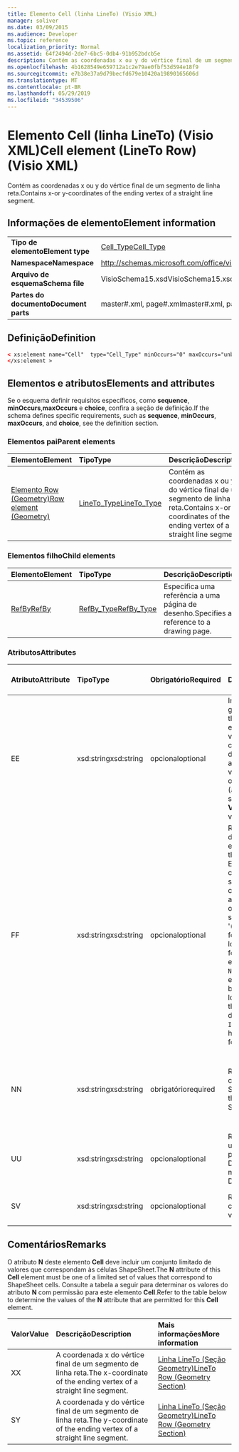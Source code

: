 ```yaml
---
title: Elemento Cell (linha LineTo) (Visio XML)
manager: soliver
ms.date: 03/09/2015
ms.audience: Developer
ms.topic: reference
localization_priority: Normal
ms.assetid: 64f2494d-2de7-6bc5-0db4-91b952bdcb5e
description: Contém as coordenadas x ou y do vértice final de um segmento de linha reta.
ms.openlocfilehash: 4b1628549e659712a1c2e79ae0fbf53d594e18f9
ms.sourcegitcommit: e7b38e37a9d79becfd679e10420a19890165606d
ms.translationtype: MT
ms.contentlocale: pt-BR
ms.lasthandoff: 05/29/2019
ms.locfileid: "34539506"
---
```

# <a name="cell-element-lineto-row-visio-xml"></a><span data-ttu-id="2537b-103">Elemento Cell (linha LineTo) (Visio XML)</span><span class="sxs-lookup"><span data-stu-id="2537b-103">Cell element (LineTo Row) (Visio XML)</span></span>

<span data-ttu-id="2537b-104">Contém as coordenadas x ou y do vértice final de um segmento de linha reta.</span><span class="sxs-lookup"><span data-stu-id="2537b-104">Contains x-or y-coordinates of the ending vertex of a straight line segment.</span></span>
  
## <a name="element-information"></a><span data-ttu-id="2537b-105">Informações de elemento</span><span class="sxs-lookup"><span data-stu-id="2537b-105">Element information</span></span>

|||
|:-----|:-----|
|<span data-ttu-id="2537b-106">**Tipo de elemento**</span><span class="sxs-lookup"><span data-stu-id="2537b-106">**Element type**</span></span> <br/> |[<span data-ttu-id="2537b-107">Cell_Type</span><span class="sxs-lookup"><span data-stu-id="2537b-107">Cell_Type</span></span>](cell_type-complextypevisio-xml.md) <br/> |
|<span data-ttu-id="2537b-108">**Namespace**</span><span class="sxs-lookup"><span data-stu-id="2537b-108">**Namespace**</span></span> <br/> |http://schemas.microsoft.com/office/visio/2012/main  <br/> |
|<span data-ttu-id="2537b-109">**Arquivo de esquema**</span><span class="sxs-lookup"><span data-stu-id="2537b-109">**Schema file**</span></span> <br/> |<span data-ttu-id="2537b-110">VisioSchema15.xsd</span><span class="sxs-lookup"><span data-stu-id="2537b-110">VisioSchema15.xsd</span></span>  <br/> |
|<span data-ttu-id="2537b-111">**Partes do documento**</span><span class="sxs-lookup"><span data-stu-id="2537b-111">**Document parts**</span></span> <br/> |<span data-ttu-id="2537b-112">master#.xml, page#.xml</span><span class="sxs-lookup"><span data-stu-id="2537b-112">master#.xml, page#.xml</span></span>  <br/> |
   
## <a name="definition"></a><span data-ttu-id="2537b-113">Definição</span><span class="sxs-lookup"><span data-stu-id="2537b-113">Definition</span></span>

```XML
< xs:element name="Cell"  type="Cell_Type" minOccurs="0" maxOccurs="unbounded" >
</xs:element >
```

## <a name="elements-and-attributes"></a><span data-ttu-id="2537b-114">Elementos e atributos</span><span class="sxs-lookup"><span data-stu-id="2537b-114">Elements and attributes</span></span>

<span data-ttu-id="2537b-115">Se o esquema definir requisitos específicos, como **sequence**, **minOccurs**,**maxOccurs** e **choice**, confira a seção de definição.</span><span class="sxs-lookup"><span data-stu-id="2537b-115">If the schema defines specific requirements, such as **sequence**, **minOccurs**, **maxOccurs**, and **choice**, see the definition section.</span></span> 
  
### <a name="parent-elements"></a><span data-ttu-id="2537b-116">Elementos pai</span><span class="sxs-lookup"><span data-stu-id="2537b-116">Parent elements</span></span>

|<span data-ttu-id="2537b-117">**Elemento**</span><span class="sxs-lookup"><span data-stu-id="2537b-117">**Element**</span></span>|<span data-ttu-id="2537b-118">**Tipo**</span><span class="sxs-lookup"><span data-stu-id="2537b-118">**Type**</span></span>|<span data-ttu-id="2537b-119">**Descrição**</span><span class="sxs-lookup"><span data-stu-id="2537b-119">**Description**</span></span>|
|:-----|:-----|:-----|
|[<span data-ttu-id="2537b-120">Elemento Row (Geometry)</span><span class="sxs-lookup"><span data-stu-id="2537b-120">Row element (Geometry)</span></span>](row-element-geometry-sectionvisio-xml.md) <br/> |[<span data-ttu-id="2537b-121">LineTo_Type</span><span class="sxs-lookup"><span data-stu-id="2537b-121">LineTo_Type</span></span>](lineto_type-complextypevisio-xml.md) <br/> |<span data-ttu-id="2537b-122">Contém as coordenadas x ou y do vértice final de um segmento de linha reta.</span><span class="sxs-lookup"><span data-stu-id="2537b-122">Contains x-or y-coordinates of the ending vertex of a straight line segment.</span></span>  <br/> |
   
### <a name="child-elements"></a><span data-ttu-id="2537b-123">Elementos filho</span><span class="sxs-lookup"><span data-stu-id="2537b-123">Child elements</span></span>

|<span data-ttu-id="2537b-124">**Elemento**</span><span class="sxs-lookup"><span data-stu-id="2537b-124">**Element**</span></span>|<span data-ttu-id="2537b-125">**Tipo**</span><span class="sxs-lookup"><span data-stu-id="2537b-125">**Type**</span></span>|<span data-ttu-id="2537b-126">**Descrição**</span><span class="sxs-lookup"><span data-stu-id="2537b-126">**Description**</span></span>|
|:-----|:-----|:-----|
|[<span data-ttu-id="2537b-127">RefBy</span><span class="sxs-lookup"><span data-stu-id="2537b-127">RefBy</span></span>](refby-element-cell_type-complextypevisio-xml.md) <br/> |[<span data-ttu-id="2537b-128">RefBy_Type</span><span class="sxs-lookup"><span data-stu-id="2537b-128">RefBy_Type</span></span>](refby_type-complextypevisio-xml.md) <br/> |<span data-ttu-id="2537b-129">Especifica uma referência a uma página de desenho.</span><span class="sxs-lookup"><span data-stu-id="2537b-129">Specifies a reference to a drawing page.</span></span>  <br/> |
   
### <a name="attributes"></a><span data-ttu-id="2537b-130">Atributos</span><span class="sxs-lookup"><span data-stu-id="2537b-130">Attributes</span></span>

|<span data-ttu-id="2537b-131">**Atributo**</span><span class="sxs-lookup"><span data-stu-id="2537b-131">**Attribute**</span></span>|<span data-ttu-id="2537b-132">**Tipo**</span><span class="sxs-lookup"><span data-stu-id="2537b-132">**Type**</span></span>|<span data-ttu-id="2537b-133">**Obrigatório**</span><span class="sxs-lookup"><span data-stu-id="2537b-133">**Required**</span></span>|<span data-ttu-id="2537b-134">**Descrição**</span><span class="sxs-lookup"><span data-stu-id="2537b-134">**Description**</span></span>|<span data-ttu-id="2537b-135">**Valores possíveis**</span><span class="sxs-lookup"><span data-stu-id="2537b-135">**Possible values**</span></span>|
|:-----|:-----|:-----|:-----|:-----|
|<span data-ttu-id="2537b-136">E</span><span class="sxs-lookup"><span data-stu-id="2537b-136">E</span></span>  <br/> |<span data-ttu-id="2537b-137">xsd:string</span><span class="sxs-lookup"><span data-stu-id="2537b-137">xsd:string</span></span>  <br/> |<span data-ttu-id="2537b-138">opcional</span><span class="sxs-lookup"><span data-stu-id="2537b-138">optional</span></span>  <br/> |<span data-ttu-id="2537b-139">Indica que a fórmula gera um erro.</span><span class="sxs-lookup"><span data-stu-id="2537b-139">Indicates that the formula evaluates to an error.</span></span> <span data-ttu-id="2537b-140">O valor de **E** é atual (uma cadeia de mensagem de erro); o valor do atributo **V** é o último valor válido.</span><span class="sxs-lookup"><span data-stu-id="2537b-140">The value of **E** is the current value (an error message string); the value of the **V** attribute is the last valid value.</span></span>  <br/> |<span data-ttu-id="2537b-141">Uma cadeia de caracteres de mensagem de erro.</span><span class="sxs-lookup"><span data-stu-id="2537b-141">An error message string.</span></span>  <br/> |
|<span data-ttu-id="2537b-142">F</span><span class="sxs-lookup"><span data-stu-id="2537b-142">F</span></span>  <br/> |<span data-ttu-id="2537b-143">xsd:string</span><span class="sxs-lookup"><span data-stu-id="2537b-143">xsd:string</span></span>  <br/> |<span data-ttu-id="2537b-144">opcional</span><span class="sxs-lookup"><span data-stu-id="2537b-144">optional</span></span>  <br/> | <span data-ttu-id="2537b-145">Representa a fórmula do elemento.</span><span class="sxs-lookup"><span data-stu-id="2537b-145">Represents the element's formula.</span></span> <span data-ttu-id="2537b-146">Esse atributo pode conter uma das seguintes cadeias de caracteres:</span><span class="sxs-lookup"><span data-stu-id="2537b-146">This attribute can contain one of the following strings:</span></span>  <br/>  <span data-ttu-id="2537b-147">'(alguma fórmula)' se a fórmula existir localmente</span><span class="sxs-lookup"><span data-stu-id="2537b-147">'(some formula)' if the formula exists locally</span></span>  <br/>  <span data-ttu-id="2537b-148">`No Formula` se a fórmula estiver excluída ou bloqueada localmente</span><span class="sxs-lookup"><span data-stu-id="2537b-148">`No Formula` if the formula is locally deleted or blocked</span></span>  <br/>  <span data-ttu-id="2537b-149">`Inh` se a fórmula for herdada.</span><span class="sxs-lookup"><span data-stu-id="2537b-149">`Inh` if the formula is inherited.</span></span>  <br/> |<span data-ttu-id="2537b-150">Uma fórmula.</span><span class="sxs-lookup"><span data-stu-id="2537b-150">A formula.</span></span>  <br/> |
|<span data-ttu-id="2537b-151">N</span><span class="sxs-lookup"><span data-stu-id="2537b-151">N</span></span>  <br/> |<span data-ttu-id="2537b-152">xsd:string</span><span class="sxs-lookup"><span data-stu-id="2537b-152">xsd:string</span></span>  <br/> |<span data-ttu-id="2537b-153">obrigatório</span><span class="sxs-lookup"><span data-stu-id="2537b-153">required</span></span>  <br/> |<span data-ttu-id="2537b-154">Representa o nome da célula ShapeSheet.</span><span class="sxs-lookup"><span data-stu-id="2537b-154">Represents the name of the ShapeSheet cell.</span></span>  <br/> |<span data-ttu-id="2537b-155">O nome da célula ShapeSheet.</span><span class="sxs-lookup"><span data-stu-id="2537b-155">The name of the ShapeSheet cell.</span></span>  <br/> <span data-ttu-id="2537b-156">Confira a seção Comentários abaixo.</span><span class="sxs-lookup"><span data-stu-id="2537b-156">See the Remarks section below.</span></span>  <br/> |
|<span data-ttu-id="2537b-157">U</span><span class="sxs-lookup"><span data-stu-id="2537b-157">U</span></span>  <br/> |<span data-ttu-id="2537b-158">xsd:string</span><span class="sxs-lookup"><span data-stu-id="2537b-158">xsd:string</span></span>  <br/> |<span data-ttu-id="2537b-159">opcional</span><span class="sxs-lookup"><span data-stu-id="2537b-159">optional</span></span>  <br/> |<span data-ttu-id="2537b-160">Representa uma unidade de medida. O padrão é DL.</span><span class="sxs-lookup"><span data-stu-id="2537b-160">Represents a unit of measure The default is DL.</span></span>  <br/> |<span data-ttu-id="2537b-161">As unidades da célula.</span><span class="sxs-lookup"><span data-stu-id="2537b-161">The units of the cell.</span></span>  <br/> |
|<span data-ttu-id="2537b-162">S</span><span class="sxs-lookup"><span data-stu-id="2537b-162">V</span></span>  <br/> |<span data-ttu-id="2537b-163">xsd:string</span><span class="sxs-lookup"><span data-stu-id="2537b-163">xsd:string</span></span>  <br/> |<span data-ttu-id="2537b-164">opcional</span><span class="sxs-lookup"><span data-stu-id="2537b-164">optional</span></span>  <br/> |<span data-ttu-id="2537b-165">Representa o valor da célula.</span><span class="sxs-lookup"><span data-stu-id="2537b-165">Represents the value of the cell.</span></span>  <br/> |<span data-ttu-id="2537b-166">O valor da célula ShapeSheet.</span><span class="sxs-lookup"><span data-stu-id="2537b-166">The value of the ShapeSheet cell.</span></span>  <br/> |
   
## <a name="remarks"></a><span data-ttu-id="2537b-167">Comentários</span><span class="sxs-lookup"><span data-stu-id="2537b-167">Remarks</span></span>

<span data-ttu-id="2537b-168">O atributo **N** deste elemento **Cell** deve incluir um conjunto limitado de valores que correspondam às células ShapeSheet.</span><span class="sxs-lookup"><span data-stu-id="2537b-168">The **N** attribute of this **Cell** element must be one of a limited set of values that correspond to ShapeSheet cells.</span></span> <span data-ttu-id="2537b-169">Consulte a tabela a seguir para determinar os valores do atributo **N** com permissão para este elemento **Cell**.</span><span class="sxs-lookup"><span data-stu-id="2537b-169">Refer to the table below to determine the values of the **N** attribute that are permitted for this **Cell** element.</span></span> 
  
|<span data-ttu-id="2537b-170">**Valor**</span><span class="sxs-lookup"><span data-stu-id="2537b-170">**Value**</span></span>|<span data-ttu-id="2537b-171">**Descrição**</span><span class="sxs-lookup"><span data-stu-id="2537b-171">**Description**</span></span>|<span data-ttu-id="2537b-172">**Mais informações**</span><span class="sxs-lookup"><span data-stu-id="2537b-172">**More information**</span></span>|
|:-----|:-----|:-----|
|<span data-ttu-id="2537b-173">X</span><span class="sxs-lookup"><span data-stu-id="2537b-173">X</span></span>  <br/> |<span data-ttu-id="2537b-174">A coordenada x do vértice final de um segmento de linha reta.</span><span class="sxs-lookup"><span data-stu-id="2537b-174">The x-coordinate of the ending vertex of a straight line segment.</span></span>  <br/> |[<span data-ttu-id="2537b-175">Linha LineTo (Seção Geometry)</span><span class="sxs-lookup"><span data-stu-id="2537b-175">LineTo Row (Geometry Section)</span></span>](lineto-row-geometry-section.md) <br/> |
|<span data-ttu-id="2537b-176">S</span><span class="sxs-lookup"><span data-stu-id="2537b-176">Y</span></span>  <br/> |<span data-ttu-id="2537b-177">A coordenada y do vértice final de um segmento de linha reta.</span><span class="sxs-lookup"><span data-stu-id="2537b-177">The y-coordinate of the ending vertex of a straight line segment.</span></span>  <br/> |[<span data-ttu-id="2537b-178">Linha LineTo (Seção Geometry)</span><span class="sxs-lookup"><span data-stu-id="2537b-178">LineTo Row (Geometry Section)</span></span>](lineto-row-geometry-section.md) <br/> |
   

